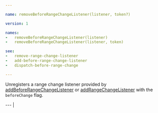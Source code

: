 ```yaml
---

name: removeBeforeRangeChangeListener(listener, token?)

version: 1

names:
-   removeBeforeRangeChangeListener(listener)
-   removeBeforeRangeChangeListener(listener, token)

see:
-   remove-range-change-listener
-   add-before-range-change-listener
-   dispatch-before-range-change

---
```


Unregisters a range change listener provided by
[addBeforeRangeChangeListener](add-before-range-change-listener) or
[addRangeChangeListener](add-range-change-listener) with the `beforeChange`
flag.

--- |

